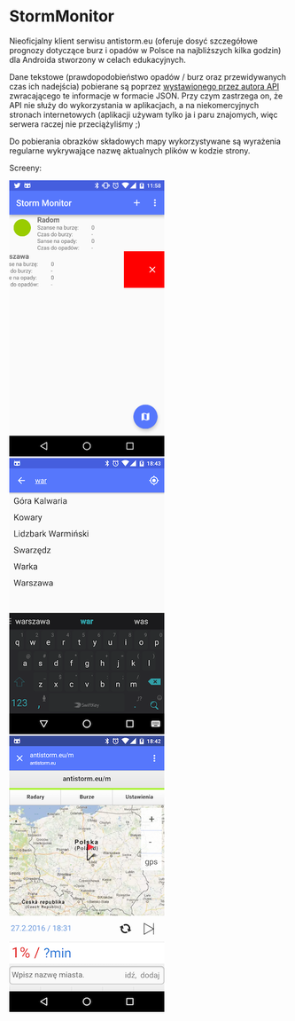 # StormMonitor
Nieoficjalny klient serwisu antistorm.eu (oferuje dosyć szczegółowe prognozy dotyczące burz i opadów w Polsce na najbliższych kilka godzin) dla Androida stworzony w celach edukacyjnych.

Dane tekstowe (prawdopodobieństwo opadów / burz oraz przewidywanych czas ich nadejścia) pobierane są poprzez [wystawionego przez autora API](http://antistorm.eu/?strona=webmasterzy) zwracającego te informacje w formacie JSON. Przy czym zastrzega on, że API nie służy do wykorzystania w aplikacjach, a na niekomercyjnych stronach internetowych (aplikacji używam tylko ja i paru znajomych, więc serwera raczej nie przeciążyliśmy ;)

Do pobierania obrazków składowych mapy wykorzystywane są wyrażenia regularne wykrywające nazwę aktualnych plików w kodzie strony.

Screeny:

![MyImage](https://github.com/revanmj/StormMonitor/raw/master/screen1.png) ![MyImage](https://github.com/revanmj/StormMonitor/raw/master/screen2.png) ![MyImage](https://github.com/revanmj/StormMonitor/raw/master/screen3.png)
